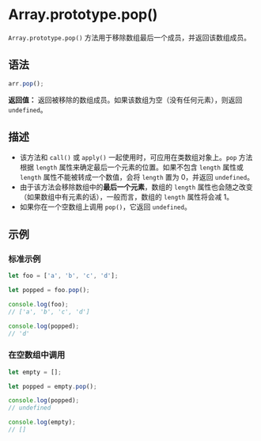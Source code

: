 # Array.prototype.pop()

`Array.prototype.pop()` 方法用于移除数组最后一个成员，并返回该数组成员。

## 语法

```js
arr.pop();
```

**返回值：** 返回被移除的数组成员。如果该数组为空（没有任何元素），则返回 `undefined`。

## 描述

- 该方法和 `call()` 或 `apply()` 一起使用时，可应用在类数组对象上。`pop` 方法根据 `length` 属性来确定最后一个元素的位置。如果不包含 `length` 属性或 `length` 属性不能被转成一个数值，会将 `length` 置为 0，并返回 `undefined`。
- 由于该方法会移除数组中的**最后一个元素**，数组的 `length` 属性也会随之改变（如果数组中有元素的话），一般而言，数组的 `length` 属性将会减 1。
- 如果你在一个空数组上调用 `pop()`，它返回 `undefined`。

## 示例

### 标准示例

```js
let foo = ['a', 'b', 'c', 'd'];

let popped = foo.pop();

console.log(foo);
// ['a', 'b', 'c', 'd']

console.log(popped);
// 'd'
```

### 在空数组中调用

```js
let empty = [];

let popped = empty.pop();

console.log(popped);
// undefined

console.log(empty);
// []
```
